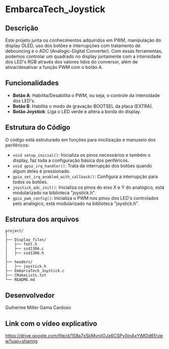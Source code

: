 # EmbarcaTech_Joystick

## Descrição
Este projeto junta os conhecimentos adquiridos em PWM, manipulação do display OLED, uso dos botões e interrupções com tratamento de debouncing e o ADC (Analogic-Digital Converter).
Com essas ferramentas, podemos controlar um quadrado no display juntamente com a intensidade dos LED's RGB através dos valores lidos do conversor, além de ativar/desativar a função
PWM com o botão A.

## Funcionalidades
- **Botão A**: Habilita/Desabilita o PWM, ou seja, o controle da intensidade dos LED's.
- **Botão B**: Habilita o modo de gravação BOOTSEL da placa (EXTRA).
- **Botão Joystick**: Liga o LED verde e altera a borda do display.

## Estrutura do Código
O código está estruturado em funções para inicilização e manuseio dos periféricos:

- `void setup_inicial()`: Inicializa os pinos necessários e também o display, faz toda a configuração básica dos periféricos.
- `void gpio_irq_handler()`: Trata da interrupção dos botões quando algum deles é pressionado.
- `gpio_set_irq_enabled_with_callback()`: Configura a interrupção para todos os botões.
- `joystick_adc_init()`: Inicializa os pinos do eixo X e Y do analógico, está modularizado na biblioteca "joystick.h".
- `gpio_pwm_config()`: Inicializa o PWM nos pinos dos LED's controlados pelo analógico, está modularizado na biblioteca "joystick.h".

## Estrutura dos arquivos
```
project/
│
├── Display_files/
│   ├── font.h
│   ├── ssd1306.c
│   ├── ssd1306.h
│
├── headers/
│   ├── joystick.h
├── EmbarcaTech_Joystick.c
├── CMakeLists.txt
└── README.md
```

## Desenvolvedor
Guiherme Miller Gama Cardoso

## Link com o vídeo explicativo
https://drive.google.com/file/d/1S8a7xSkMynjiOJx6CSPy0inAxYiMOd6f/view?usp=sharing